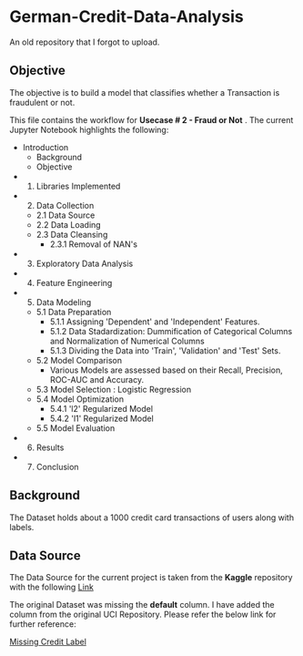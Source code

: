 # German-Credit-Data-Analysis

An old repository that I forgot to upload.

## Objective

The objective is to build a model that classifies whether a Transaction is fraudulent or not.


This file contains the workflow for **Usecase # 2 - Fraud or Not** . The current Jupyter Notebook highlights the following:

* Introduction
    * Background
    * Objective
* 1. Libraries Implemented
* 2. Data Collection
    * 2.1 Data Source
    * 2.2 Data Loading
    * 2.3 Data Cleansing
        * 2.3.1 Removal of NAN's
* 3. Exploratory Data Analysis
* 4. Feature Engineering
* 5. Data Modeling
    * 5.1 Data Preparation
        * 5.1.1 Assigning 'Dependent' and 'Independent' Features.
        * 5.1.2 Data Stadardization: Dummification of Categorical Columns and Normalization of Numerical Columns
        * 5.1.3 Dividing the Data into 'Train', 'Validation' and 'Test' Sets.
    * 5.2 Model Comparison
        - Various Models are assessed based on their Recall, Precision, ROC-AUC and Accuracy.
    * 5.3 Model Selection : Logistic Regression
    * 5.4 Model Optimization
        * 5.4.1 'l2' Regularized Model
        * 5.4.2 'l1' Regularized Model
    * 5.5 Model Evaluation
* 6. Results
* 7. Conclusion

## Background

The Dataset holds about a 1000 credit card transactions of users along with labels.

## Data Source

The Data Source for the current project is taken from the **Kaggle** repository with the following [Link](https://www.kaggle.com/uciml/german-credit)

The original Dataset was missing the **default** column. I have added the column from the original UCI Repository.
Please refer the below link for further reference:

[Missing Credit Label](https://www.kaggle.com/uciml/german-credit/discussion/26658#latest-275345)
